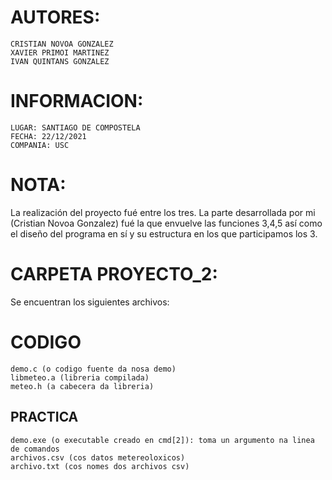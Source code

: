 # AUTORES:
    CRISTIAN NOVOA GONZALEZ
    XAVIER PRIMOI MARTINEZ
    IVAN QUINTANS GONZALEZ
    
# INFORMACION:
    LUGAR: SANTIAGO DE COMPOSTELA
    FECHA: 22/12/2021
    COMPANIA: USC
    
# NOTA:
  La realización del proyecto fué entre los tres. La parte desarrollada por mi (Cristian Novoa Gonzalez) fué la que envuelve las funciones 3,4,5 así como el diseño del programa en sí y su estructura en los que participamos los 3.
  
    
# CARPETA PROYECTO_2:
  Se encuentran los siguientes archivos:
  # CODIGO
    demo.c (o codigo fuente da nosa demo)
    libmeteo.a (libreria compilada)
    meteo.h (a cabecera da libreria)
  ## PRACTICA
    demo.exe (o executable creado en cmd[2]): toma un argumento na linea de comandos
    archivos.csv (cos datos metereoloxicos)
    archivo.txt (cos nomes dos archivos csv)
    
